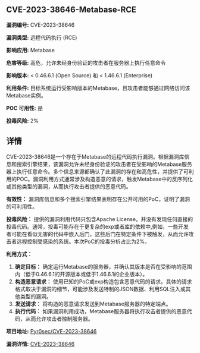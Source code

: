 ## CVE-2023-38646-Metabase-RCE

**漏洞编号:** CVE-2023-38646

**漏洞类型:** 远程代码执行 (RCE)

**影响应用:** Metabase

**危害等级:** 高危，允许未经身份验证的攻击者在服务器上执行任意命令

**影响版本:** < 0.46.6.1 (Open Source) 和 < 1.46.6.1 (Enterprise)

**利用条件:** 目标系统运行受影响版本的Metabase，且攻击者能够通过网络访问该Metabase实例。

**POC 可用性:** 是

**投毒风险:** 2%

## 详情

CVE-2023-38646是一个存在于Metabase的远程代码执行漏洞。根据漏洞库信息和搜索引擎结果，该漏洞允许未经身份验证的攻击者在受影响的Metabase服务器上执行任意命令。多个信息来源都确认了此漏洞的存在和高危性，并提供了可利用的POC。漏洞利用方式通常涉及构造恶意的请求，触发Metabase中的反序列化或其他类型的漏洞，从而执行攻击者提供的恶意代码。

**有效性：** 漏洞库信息和多个搜索引擎结果表明存在公开可用的PoC，证明了漏洞的可利用性。

**投毒风险：** 提供的漏洞利用代码只包含Apache License。并没有发现任何直接的投毒代码。通常，投毒可能存在于更复杂的exp或者库的依赖中,例如，一些开发者可能在看似无害的代码中嵌入后门，这些后门在特定条件下被触发，从而允许攻击者远程控制受感染的系统。本次PoC的投毒分析占比为2%。

**利用方式：**

1.  **确定目标：** 确定运行Metabase的服务器，并确认其版本是否在受影响的范围内（低于0.46.6.1的开源版本或低于1.46.6.1的企业版本）。
2.  **构造恶意请求：** 使用已知的PoC或exp构造包含恶意代码的请求。具体的请求格式取决于漏洞的细节，可能涉及发送特制的JSON数据、利用SQL注入或其他类型的漏洞。
3.  **发送请求：** 将构造的恶意请求发送到Metabase服务器的特定端点。
4.  **执行代码：** 如果漏洞利用成功，Metabase服务器将执行攻击者提供的恶意代码，从而允许攻击者控制服务器。


**项目地址:** [Pyr0sec/CVE-2023-38646](https://github.com/Pyr0sec/CVE-2023-38646)

**漏洞详情:** [CVE-2023-38646](https://nvd.nist.gov/vuln/detail/CVE-2023-38646)